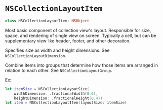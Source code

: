 # `NSCollectionLayoutItem`

```swift
class NSCollectionLayoutItem: NSObject
```

Most basic component of collection view's layout. Responsible for size, space, and rendering of single view on screen. Typically a cell, but can be supplementary view like header, footer, and other decoration.

Specifies size as width and height dimensions. See `NSCollectionLayoutDimension`.

Combine items into groups that determine how those items are arranged in relation to each other. See `NSCollectionLayoutGroup`.

Ex:

```swift
let itemSize = NSCollectionLayoutSize(
    widthDimension: .fractionalWidth(0.6),
    heightDimension: .fractionalHeight(0.4))
let item = NSCollectionLayoutItem(layoutSize: itemSize)
```
